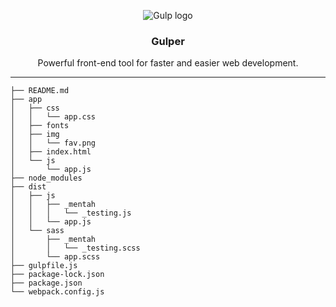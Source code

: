 <p align="center">
    <img src="https://gulpjs.com/img/gulp-white-text.svg" alt="Gulp logo" >

  <h3 align="center">Gulper</h3>

  <p align="center">
    Powerful front-end tool for faster and easier web development.
    <hr>
  </p>
</p>

```text
├── README.md
├── app
│   ├── css
│   │   └── app.css
│   ├── fonts
│   ├── img
│   │   └── fav.png
│   ├── index.html
│   └── js
│       └── app.js
├── node_modules
├── dist
│   ├── js
│   │   ├── _mentah
│   │   │   └── _testing.js
│   │   └── app.js
│   └── sass
│       ├── _mentah
│       │   └── _testing.scss
│       └── app.scss
├── gulpfile.js
├── package-lock.json
├── package.json
└── webpack.config.js
```